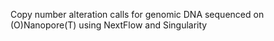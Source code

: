 Copy number alteration calls for genomic DNA sequenced on (O)Nanopore(T) using NextFlow and Singularity
